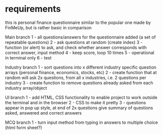 # requirements

this is personal finance questionnaire similar to the popular one made by FinMeUp, but is rather basic in comparison

Main branch
1 - all questions/answers for the questionnaire added (a set of repeatable questions)
2 - ask questions at random (create index)
3 - function (or alert) to ask, and check whether answer corresponds with correct answer, input method
4 - keep score, loop 10 times
5 - operational in terminal only
6 - test

Industry branch
1 - sort questions into x different industry specific question arrays (personal finance, economics, stocks, etc)
2 - create function that at random will ask 2x questions, from all x industries, i.e. 2 questions per industry
3 - create function to remove questions already asked from each industry array/object

UI branch
1 - add HTML, CSS functionality to enable project to work outside the terminal and in the browser
2 - CSS to make it pretty
3 - questions appear in pop up style, at end of 2x questions give summary of questions asked, answered and correct answers

MCQ branch
1 - turn input method from typing in answers to multiple choice (html form sheet?)
